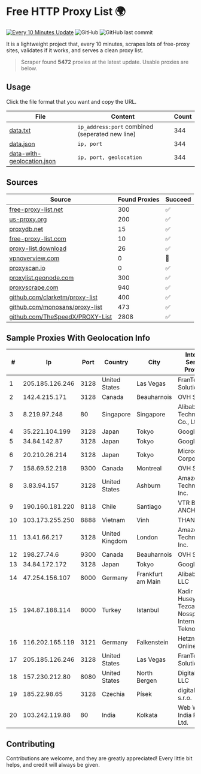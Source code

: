
# Free HTTP Proxy List 🌍

[![Every 10 Minutes Update](https://github.com/mertguvencli/http-proxy-list/actions/workflows/main.yml/badge.svg?branch=main)](https://github.com/mertguvencli/http-proxy-list/actions/workflows/main.yml)
![GitHub](https://img.shields.io/github/license/mertguvencli/http-proxy-list)
![GitHub last commit](https://img.shields.io/github/last-commit/mertguvencli/http-proxy-list)

It is a lightweight project that, every 10 minutes, scrapes lots of free-proxy sites, validates if it works, and serves a clean proxy list.


> Scraper found **5472** proxies at the latest update. Usable proxies are below.

## Usage

Click the file format that you want and copy the URL.


|File|Content|Count|
|----|-------|-----|
|[data.txt](https://raw.githubusercontent.com/mertguvencli/http-proxy-list/main/proxy-list/data.txt)|`ip_address:port` combined (seperated new line)|344|
|[data.json](https://raw.githubusercontent.com/mertguvencli/http-proxy-list/main/proxy-list/data.json)|`ip, port`|344|
|[data-with-geolocation.json](https://raw.githubusercontent.com/mertguvencli/http-proxy-list/main/proxy-list/data-with-geolocation.json)|`ip, port, geolocation`|344|

## Sources

|Source|Found Proxies|Succeed|
|------|-------------|-------|
|[free-proxy-list.net](https://free-proxy-list.net)|300|✅|
|[us-proxy.org](https://www.us-proxy.org)|200|✅|
|[proxydb.net](http://proxydb.net)|15|✅|
|[free-proxy-list.com](https://free-proxy-list.com/?page=&port=&type%5B%5D=http&type%5B%5D=https&up_time=0&search=Search)|10|✅|
|[proxy-list.download](https://www.proxy-list.download/HTTP)|26|✅|
|[vpnoverview.com](https://vpnoverview.com/privacy/anonymous-browsing/free-proxy-servers)|0|🚫|
|[proxyscan.io](https://www.proxyscan.io)|0|✅|
|[proxylist.geonode.com](https://proxylist.geonode.com/api/proxy-list?limit=300&page=1&sort_by=lastChecked&sort_type=desc&protocols=http,https)|300|✅|
|[proxyscrape.com](https://api.proxyscrape.com/v2/?request=displayproxies&protocol=http&timeout=10000&country=all&ssl=all&anonymity=all)|940|✅|
|[github.com/clarketm/proxy-list](https://raw.githubusercontent.com/clarketm/proxy-list/master/proxy-list-raw.txt)|400|✅|
|[github.com/monosans/proxy-list](https://raw.githubusercontent.com/monosans/proxy-list/main/proxies/http.txt)|473|✅|
|[github.com/TheSpeedX/PROXY-List](https://raw.githubusercontent.com/TheSpeedX/PROXY-List/master/http.txt)|2808|✅|


## Sample Proxies With Geolocation Info

|#|Ip|Port|Country|City|Internet Service Provider|
|-|--|----|-------|----|-------------------------|
|1|205.185.126.246|3128|United States|Las Vegas|FranTech Solutions|
|2|142.4.215.171|3128|Canada|Beauharnois|OVH SAS|
|3|8.219.97.248|80|Singapore|Singapore|Alibaba (US) Technology Co., Ltd.|
|4|35.221.104.199|3128|Japan|Tokyo|Google LLC|
|5|34.84.142.87|3128|Japan|Tokyo|Google LLC|
|6|20.210.26.214|3128|Japan|Tokyo|Microsoft Corporation|
|7|158.69.52.218|9300|Canada|Montreal|OVH SAS|
|8|3.83.94.157|3128|United States|Ashburn|Amazon Technologies Inc.|
|9|190.160.181.220|8118|Chile|Santiago|VTR BANDA ANCHA S.A.|
|10|103.173.255.250|8888|Vietnam|Vinh|THANGVINH|
|11|13.41.66.217|3128|United Kingdom|London|Amazon Technologies Inc.|
|12|198.27.74.6|9300|Canada|Beauharnois|OVH SAS|
|13|34.84.172.172|3128|Japan|Tokyo|Google LLC|
|14|47.254.156.107|8000|Germany|Frankfurt am Main|Alibaba.com LLC|
|15|194.87.188.114|8000|Turkey|Istanbul|Kadir Huseyin Tezcan Nosspeed Internet Teknolojileri|
|16|116.202.165.119|3121|Germany|Falkenstein|Hetzner Online GmbH|
|17|205.185.126.246|3128|United States|Las Vegas|FranTech Solutions|
|18|157.230.212.80|8080|United States|North Bergen|DigitalOcean, LLC|
|19|185.22.98.65|3128|Czechia|Písek|digital cave s.r.o.|
|20|103.242.119.88|80|India|Kolkata|Web Werks India Pvt. Ltd.|



## Contributing

Contributions are welcome, and they are greatly appreciated! Every
little bit helps, and credit will always be given.

